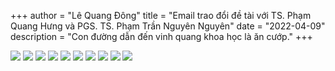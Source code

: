 +++
author = "Lê Quang Đông"
title = "Email trao đổi đề tài với TS. Phạm Quang Hưng và PGS. TS. Phạm Trần Nguyên Nguyên"
date = "2022-04-09"
description = "Con đường dẫn đến vinh quang khoa học là ăn cướp."
+++

<img src="/emailNCKH/0001.jpg">
<img src="/emailNCKH/0002.jpg">
<img src="/emailNCKH/0003.jpg">
<img src="/emailNCKH/0004.jpg">
<img src="/emailNCKH/0005.jpg">
<img src="/emailNCKH/0006.jpg">
<img src="/emailNCKH/0007.jpg">
<img src="/emailNCKH/0008.jpg">
<img src="/emailNCKH/0009.jpg">
<img src="/emailNCKH/0010.jpg">